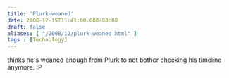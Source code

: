 ```yaml
---
title: 'Plurk-weaned'
date: 2008-12-15T11:41:00.000+08:00
draft: false
aliases: [ "/2008/12/plurk-weaned.html" ]
tags : [Technology]
---
```


thinks he's weaned enough from Plurk to not bother checking his timeline anymore. :P